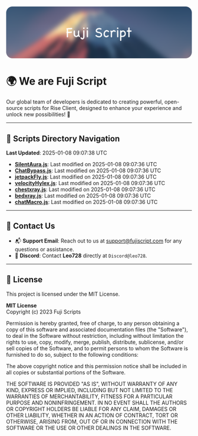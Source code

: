 ![Banner](.github/b.webp)

# 🌍 **We are Fuji Script**

Our global team of developers is dedicated to creating powerful, open-source scripts for Rise Client, designed to enhance your experience and unlock new possibilities! 🌟

---
<!-- SCRIPTS_NAVIGATION_START -->
## 📂 **Scripts Directory Navigation**

**Last Updated**: 2025-01-08 09:07:38 UTC

- **[SilentAura.js](scripts/SilentAura.js)**: Last modified on 2025-01-08 09:07:36 UTC
- **[ChatBypass.js](scripts/ChatBypass.js)**: Last modified on 2025-01-08 09:07:36 UTC
- **[jetpackFly.js](scripts/jetpackFly.js)**: Last modified on 2025-01-08 09:07:36 UTC
- **[velocityHylex.js](scripts/velocityHylex.js)**: Last modified on 2025-01-08 09:07:36 UTC
- **[chestxray.js](scripts/chestxray.js)**: Last modified on 2025-01-08 09:07:36 UTC
- **[bedxray.js](scripts/bedxray.js)**: Last modified on 2025-01-08 09:07:36 UTC
- **[chatMacro.js](scripts/chatMacro.js)**: Last modified on 2025-01-08 09:07:36 UTC

<!-- SCRIPTS_NAVIGATION_END -->

---

## 💬 **Contact Us**  
- 📬 **Support Email**: Reach out to us at [support@fujiscript.com](mailto:support@fujiscript.com) for any questions or assistance.  
- 💬 **Discord**: Contact **Leo728** directly at `Discord@leo728`.

---

## 📜 **License**

This project is licensed under the MIT License.  

**MIT License**  
Copyright (c) 2023 Fuji Scripts  

Permission is hereby granted, free of charge, to any person obtaining a copy of this software and associated documentation files (the "Software"), to deal in the Software without restriction, including without limitation the rights to use, copy, modify, merge, publish, distribute, sublicense, and/or sell copies of the Software, and to permit persons to whom the Software is furnished to do so, subject to the following conditions:  

The above copyright notice and this permission notice shall be included in all copies or substantial portions of the Software.  

THE SOFTWARE IS PROVIDED "AS IS", WITHOUT WARRANTY OF ANY KIND, EXPRESS OR IMPLIED, INCLUDING BUT NOT LIMITED TO THE WARRANTIES OF MERCHANTABILITY, FITNESS FOR A PARTICULAR PURPOSE AND NONINFRINGEMENT. IN NO EVENT SHALL THE AUTHORS OR COPYRIGHT HOLDERS BE LIABLE FOR ANY CLAIM, DAMAGES OR OTHER LIABILITY, WHETHER IN AN ACTION OF CONTRACT, TORT OR OTHERWISE, ARISING FROM, OUT OF OR IN CONNECTION WITH THE SOFTWARE OR THE USE OR OTHER DEALINGS IN THE SOFTWARE.  
